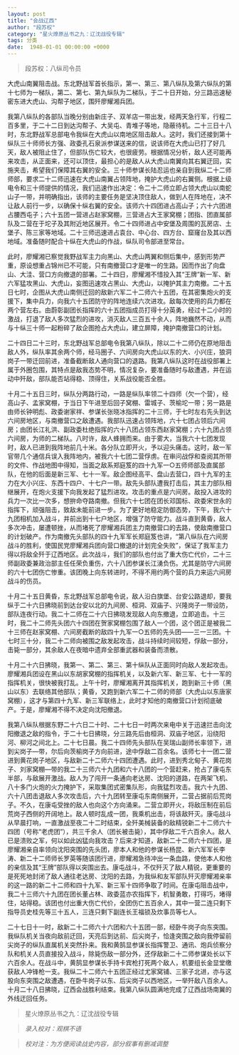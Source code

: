 ```yaml
---
layout: post
title: "会战辽西"
author: "段苏权"
category: "星火燎原丛书之九：辽沈战役专辑"
tags: 分类
date:  1948-01-01 00:00:00 +0000
---
```


> 段苏权：八纵司令员


大虎山南翼阻击战。东北野战军首长指示，第一、第三、第八纵队及第六纵队的第十七师为一梯队，第二、第七、第九纵队为二梯队，于二十日开始，分三路迅速秘密东进大虎山、沟帮子地区，围歼廖耀湘兵团。

我第八纵队的各部队当晚分别由新庄子、双羊店一带出发，经两天急行军，行程二百多里，于二十二日到达沟帮子、大吴屯、青堆子等地，隐蔽待机。二十三日十八时，东北野战军总部电令我纵在大虎山以南地区阻击敌人。这时，我们还接到第十纵队三十师师长方强、政委孔石泉派参谋送来的信，说该师在大虎山已打了好几天，敌人被阻止住了，但部队伤亡较大，也很疲劳。根据情况分析，敌人还可能再来攻击，从正面来，还可以顶住，最担心的是敌人从大虎山南翼向其右翼迂回，实施夹击，希望我们保障其右翼的安全。三十师参谋长陆忍运也亲自到我纵二十二师师部，要求二十二师迅速在大虎山南翼占领阵地，掩护大虎山的右翼侧。根据上级电令和三十师提供的情况，我们迅速作出决定：令二十二师立即占领大虎山以南蛇山子一带，并明确指出，该师的主要任务是坚决顶住敌人，做到人在阵地在，决不让敌人前行一步，以确保十纵右翼的安全。该师六十四团进占高山子；六十六团进占腰西屯子；六十五团一营进占赵家窝棚，三营进占大王家窝棚；团指、团直属部队及二营在于坨子及其附近地区展开。令二十四师进占中安堡及周围的瓦房店、土堡子、陈三家等地域。二十三师迅速进占袁台、中心台、四方台、窟窿台及其以西地域。准备随时配合十纵在大虎山的作战，纵队司令部进至常台。

此时，廖耀湘已察觉我野战军主力向黑山、大虎山两翼和侧后集中，感到形势严重，原设想重占锦州已不可能，只有南撤营口才是唯一的生路。因而作出了向盘山、大洼、营口方向撤退的部署。二十四日，廖耀湘不惜投入其“王牌”新一军、新六军猛攻黑山、大虎山，妄图迅速攻占黑山、大虎山，以掩护其主力南撤。二十五日七时，企图从大虎山南侧迁回的敌新六军二十二师六十五团，在其密集炮火的支援下，集中兵力，向我六十五团防守的阵地连续六次进攻。敌每次使用的兵力都在两个营左右。由蔚彰副团长指挥的六十五团指成员打得十分英勇，经过十二小时的激战，打退了敌人多次猛烈的进攻，消灭敌人三百五十余人，阵地巍然不动，从而与十纵三十师一起粉碎了敌企图抢占大虎山，建立屏障，掩护南撤营口的计划。

二十四日二十三时，东北野战军总部电令我第八纵队，除以二十二师仍在原地阻击敌人外，纵队率其余两个师，经马圈子、六间房向大虎山以东的大、小兴庄，狼洞岗子一带迁回前进，准备截断敌人通向营口的退路。我第八纵队这时在战役部署上属于外圈包围，其特点是敌我态势不明，情况复杂，要准备随时与敌遭遇，并在运动中歼敌，部队能否站得稳、顶得住，关系战役能否全胜。

十月二十五日三时，纵队分两路行动，一路是纵队率领二十四师（欠一个营），经高山子、孟家窝棚，于当日下午进至后回子窝棚、雷城子、茨榆坨一带；另一路是由师长钟明彪、政委谢家祥、参谋长张晓冰指挥的二十三师，于七时左右先头到达六间房地区，与南撤营口之敌遭遇。我部队迅速占领阵地，六十七团占领后六间房；由团长江礼洪、副政委杜绝指挥的六十八团占领东西赵家窝棚；六十九团占领六间房，为师的二梯队。八时许，敌人蜂拥而来。由于雾大，当我六十七团发现时，敌人已进到我阵地前几十米。各分队立即开火，予以迎头痛击。这时，敌一军官带几个通信兵误入我阵地内，被我六十七团二营俘虏。在审问战俘和查阅其所带的文件、作战地图中得知，当面之敌系郑庭笈的四十九军一○五师师部及直属部队，在他的后面是新三军、七十一军。敌企图经高平、盘山去营口，四十九军的主力在大小兴庄、东西十四户、十七户一带。敌先头部队遭我打击后，其主力部队相继展开，在炮火支援下向我发起了猛烈进攻。攻击的重点是六间房。敌投入进攻的兵力一次比一次多，想拚命夺路南撤。但我六十七团在团长邓国标、政委宋世永的指挥下，顽强阻击，致敌未能前进一步。为了更好地稳定防御态势，下午，我六十九团相机加入战斗，并前出到十七户地区，增强了防守能力。战斗直到黄昏，敌人多次冲击，屡遭顿挫，从而堵死了廖耀湘兵团主力南撤营口的去路，使敌南撤营口的计划破产。作为南撤先头部队的四十九军军长郑庭笈也讲，“第八纵队在六间房战斗的胜利，使国民党廖耀湘兵团向营口撤退的计划完全失败”，保证了我军主力得以将敌全歼于辽西地区。此次战斗，我们的部队也付出了重大伤亡代价，二十三师副政委兼政治部主任任荣负重伤，六十八团参谋长江湧负伤。尤其是防守六间房的六十七团伤亡惨重。该团晚上向东转进时，不得不用约两个营的兵力来运六间房战斗的伤员。

十月二十五日黄昏，东北野战军总部电令说，敌人沿白旗堡、台安公路退却，要我纵于二十六日拂晓前到达台安以北的九间房、桓洞、双庙子、兴隆岗子一带设防，部队连夜行动。我二十二师在二十六日拂晓发现敌人向东撤退，立即追击。十三时，我二十二师先头团六十四团在贺家窝棚包围了敌人一个团，这个团正是被我二十三师在赵家窝棚、六间房截断的敌四十九军一○五师的先头团——三一三团。十七时三十分，我二十二师向被围之敌发起攻击，战斗持续时间较短，俘敌一部分，击毙一部分，其余敌人在夜暗中遗弃全部重武器和装备而溃散。

十月二十六日拂晓，我第一、第二、第三、第十纵队从正面同时向敌人发起攻击。廖耀湘兵团设在黑山以东胡家窝棚的指挥机关，以及新六军、新三军、七十一军的指挥机关，很快被我打乱。上午十时，廖耀湘离开其指挥机关，跑到新三十师（黑山以东）去联络其他部队；黄昏，又跑到新六军二十二师的师部（大虎山以东唐家窝棚），这才与第四十九军、新三军联络上，此时才知他的南撤营口计划彻底破产。于是，廖耀湘不得不决定向沈阳撤退。

我第八纵队根据东野二十六日二十时、二十七日一时两次来电中关于迅速拦击向沈阳撤退之敌的指令，于二十七日拂晓，分三路先后由桓洞、双庙子地区，沿绕阳河、柳河之间北上。二十七日晨。我二十四师先头部队在吴瑞山副师长率领下，进到尖岗子—带，尔后向茨榆岗子方向前进，途中俘敌二百余名。该师七十一团二营进到黄花岗子地区，与敌新二十二师六十四团遭遇。此时，进到秀北甸子、黄花岗子、刘家窝棚—带的我二十三师六十九团和六十八团的一个营赶来，抢占了康屯东半部，与敌展开激战。敌人为了闯开一条通向老达房、沈阳的道路，在两架飞机、八十多门火炮的火力掩护下，采取集团式密集队形，向我猛烈攻击。我六十九团、六十八团击退敌人多次攻击后，六十九团转至康屯东南侧展开，二营占据前后荒岗子。不久，在康屯受挫的敌人也向这个方向涌来。二营立即开火，将敌压制在前后荒岗子西侧的开阔地上。敌人顿时乱成一团，我乘机出击，将该敌歼灭。康屯战斗从早晨打响，一直激战至夜二十二时结束，全歼美械装备的敌精锐新二十二师六十四团（号称“老虎团”），共三千余人（团长被击毙），其中俘敌二千六百余人。敌人已是溃败之军，何以如此凶猛向我攻击？后来才知道，敌新二十二师六十四团，是廖耀湘亲自率领向沈阳突围的先头团，廖本人和他的参谋长杨昆、新六军军长李涛、新二十二师师长罗英等随该团行进，廖耀湘急待冲出一条血路，使他本人和他的亲信及其“王牌”部队得以突围出去。康屯战斗，不仅歼灭了敌人精锐，更重要的是死死地封闭了敌人通往老达房、沈阳的去路，为我纵和友军部队歼灭廖耀湘亲率的这一路的新二十二师和四十九军、新三军十四师争取了时间。在康屯阻击战中，我二十三师六十九团在团长董占林、政委蓝亦农指挥下，机智勇敢，打得巧，堵得住，站得稳。该团也付出重大伤亡代价，全团伤亡五百余人，其中一营二连只剩下指导员史桂先等三十五人，三连只剩下副连长王福锁及炊事员等七人。

二十七日十一时，敌新二十二师六十六团和六十五团一部，经卧牛岗子向东突围。我纵队机关当夜向敌前迂回，天亮后到达前、后尖岗子，恰逢突围之敌向我停留前尖岗子的纵队直属机关突然扑来。我和黄鹄显参谋长指挥警卫、通讯、炮兵侦察分队和机关人员直接投入战斗，除毙伤敌一部分外，还俘敌新二十二师参谋处长以下六百余人。在战斗中，黄鹄显参谋长手持卡宾枪打死两个敌人，机要组长金显堂缴获敌人冲锋枪一支。我纵二十二师六十五团正经过尤家窝铺、三家子北进，亦与这股向东突围之敌遭遇，在卧牛岗子以东、后尖岗子以西地区，一举歼敌八百余人。十月二十八日拂晓，辽西会战胜利结束。我第八纵队圆满地完成了辽西战场南翼的外线迂回任务。


> 星火燎原丛书之九：辽沈战役专辑

> *录入校对：观棋不语*

> *校对注：为方便阅读战史内容，部分叙事有删减调整*
